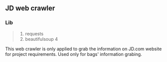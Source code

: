 ## JD web crawler

### Lib
> 1. requests
> 2. beautifulsoup 4

This web crawler is only applied to grab the information on JD.com website for project requirements.
Used only for bags' information grabing.
